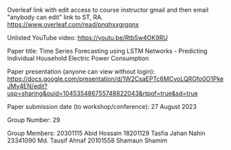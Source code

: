 Overleaf link with edit access to course instructor gmail and then email "anybody can edit" link to ST, RA.
https://www.overleaf.com/read/pnqhxxgrgqnx

Unlisted YouTube video:
https://youtu.be/Rtb5w4OK9RU

Paper title:
Time Series Forecasting using LSTM Networks - Predicting Individual Household Electric Power Consumption

Paper presentation (anyone can view without login):
https://docs.google.com/presentation/d/1W2CsaEPTc6MCvoLQRGfo0O1PkeJMv4EN/edit?usp=sharing&ouid=104535486755748822043&rtpof=true&sd=true

Paper submission date (to workshop/conference):
27 August 2023

Group Number:
29

Group Members:
20301115	Abid Hossain
18201129	Tasfia Jahan Nahin
23341090	Md. Tausif Ahnaf
20101558	Shamaun Shamim

